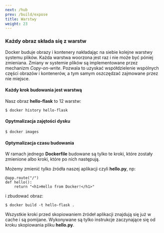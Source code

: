 ```yaml
---
next: /hub
prev: /build/expose
title: Warstwy
weight: 23
---
```


### Każdy obraz składa się z warstw

Docker buduje obrazy i kontenery nakładając na siebie kolejne warstwy systemu plików.
Każda warstwa woorzona jest raz i nie może być póniej zmieniana. Zmiany w systemie
plików są implementowane przez mechanizm *Copy-on-write*. Pozwala to uzyskać
współdzielenie wspólnych części obrazów i kontenerów, a tym samym oszczędzać zajmowane
przez nie miejsce.

#### Każdy krok budowania jest warstwą

Nasz obraz **hello-flask** to 12 warstw:

```
$ docker history hello-flask
```

#### Opytmalizacja zajętości dysku

```
$ docker images
```

#### Optymalizacja czasu budowania

W ramach jednego **Dockerfile** budowane są tylko te kroki, które zostały zmienione
albo kroki, które po nich następują.

Możemy zmienić tylko źródła naszej aplikacji czyli **hello.py**, np:

```
@app.route("/")
def hello():
    return "<h1>Hello from Docker!</h1>"
```

i zbudować obraz:

```
$ docker build -t hello-flask .
```

Wszystkie kroki przed skopiowaniem źródeł aplikacji znajdują się już w cache i są pomijane.
Wykonywane są tylko instrukcje zaczynające się od kroku skopiowania pliku **hello.py**.
